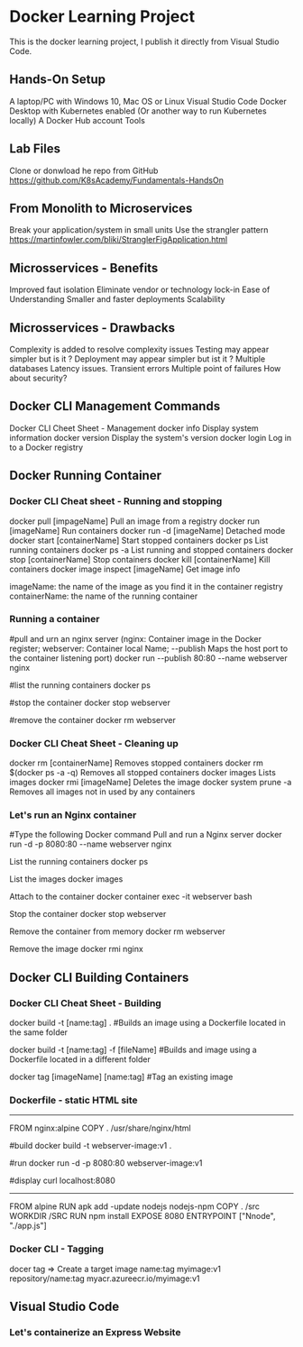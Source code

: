# Docker Learning Project

This is the docker learning project, I publish it directly from Visual Studio Code.

## Hands-On Setup

A laptop/PC with Windows 10, Mac OS or Linux
Visual Studio Code
Docker Desktop with Kubernetes enabled (Or another way to run Kubernetes locally)
A Docker Hub account
Tools

## Lab Files
Clone or donwload he repo from GitHub
https://github.com/K8sAcademy/Fundamentals-HandsOn

## From Monolith to Microservices

Break your application/system in small units
Use the strangler pattern
https://martinfowler.com/bliki/StranglerFigApplication.html

## Microsservices - Benefits

Improved faut isolation
Eliminate vendor or technology lock-in
Ease of Understanding
Smaller and faster deployments
Scalability

## Microsservices - Drawbacks

Complexity is added to resolve complexity issues
Testing may appear simpler but is it ?
Deployment may appear simpler but ist it ?
Multiple databases
Latency issues.
Transient errors
Multiple point of failures
How about security?

## Docker CLI Management Commands
Docker CLI Cheet Sheet - Management
docker info     Display system information
docker version  Display the system's version
docker login    Log in to a Docker registry

## Docker Running Container

### Docker CLI Cheat sheet - Running and stopping
docker pull [impageName]        Pull an image from a registry
docker run [imageName]          Run containers
docker run -d [imageName]       Detached mode
docker start [containerName]    Start stopped containers
docker ps                       List running containers
docker ps -a                    List running and stopped containers
docker stop [containerName]     Stop containers
docker kill [containerName]         Kill containers
docker image inspect [imageName]    Get image info  

imageName: the name of the image as you find it in the container registry
containerName: the name of the running container

### Running a container
#pull and urn an nginx server (nginx: Container image in the Docker register; webserver: Container local Name; --publish Maps the host port to the container listening port)
docker run --publish 80:80 --name webserver nginx

#list the running containers
docker ps

#stop the container
docker stop webserver

#remove the container
docker rm webserver

### Docker CLI Cheat Sheet - Cleaning up
docker rm [containerName]       Removes stopped containers
docker rm $(docker ps -a -q)    Removes all stopped containers
docker images                   Lists images
docker rmi [imageName]          Deletes the image
docker system prune -a          Removes all images not in used by any containers

### Let's run an Nginx container
#Type the following Docker command
Pull and run a Nginx server
docker run -d -p 8080:80 --name webserver nginx

List the running containers
docker ps

List the images
docker images

Attach to the container
docker container exec -it webserver bash

Stop the container
docker stop webserver

Remove the container from memory
docker rm webserver

Remove the image
docker rmi nginx

## Docker CLI Building Containers
### Docker CLI Cheat Sheet - Building

docker build -t [name:tag] .
#Builds an image using a Dockerfile located in the same folder

docker build -t [name:tag] -f [fileName]
#Builds and image using a Dockerfile located in a different folder

docker tag [imageName] [name:tag]
#Tag an existing image

### Dockerfile - static HTML site
----------------------------------
FROM nginx:alpine
COPY . /usr/share/nginx/html

#build
docker build -t webserver-image:v1 .

#run
docker run -d -p 8080:80 webserver-image:v1

#display
curl localhost:8080

----------------------------------
FROM alpine
RUN apk add -update nodejs nodejs-npm
COPY . /src
WORKDIR /SRC
RUN npm install
EXPOSE 8080
ENTRYPOINT ["Nnode", "./app.js"]

### Docker CLI - Tagging
docer tag => Create a target image
    name:tag
        myimage:v1
    repository/name:tag
        myacr.azureecr.io/myimage:v1

## Visual Studio Code

### Let's containerize an Express Website